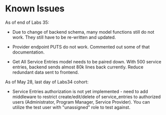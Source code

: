 # Known Issues

As of end of Labs 35:

- Due to change of backend schema, many model functions still do not work. They still have to be re-written and updated. 

- Provider endpoint PUTS do not work. Commented out some of that documentation.

- Get All Service Entries model needs to be paired down. With 500 service entries, backend sends almost 80k lines back currently. Reduce redundant data sent to frontend.


As of May 28, last day of Labs34 cohort:

- Service Entries authorization is not yet implemented - need to add middleware to restrict create/edit/delete of service_entries to authorized users (Administrator, Program Manager, Service Provider). You can utilize the test user with "unassigned" role to test against.
